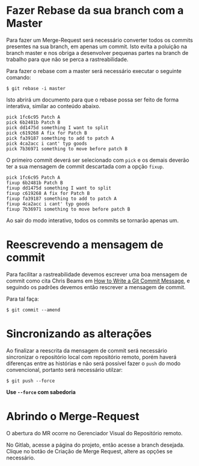 <!-- TITLE: Como Fazer Um Merge Request -->
# Fazer Rebase da sua branch com a Master

Para fazer um Merge-Request será necessário converter todos os commits presentes na sua branch, em apenas um commit.
Isto evita a poluição na branch master e nos obriga  a desenvolver pequenas partes na branch de trabalho para que não se perca a rastreabilidade.

Para fazer o rebase com a master será necessário executar o seguinte comando:

```shell
$ git rebase -i master
```

Isto abrirá um documento para que o rebase possa ser feito de forma interativa, similar ao conteúdo abaixo.

```
pick 1fc6c95 Patch A
pick 6b2481b Patch B
pick dd1475d something I want to split
pick c619268 A fix for Patch B
pick fa39187 something to add to patch A
pick 4ca2acc i cant' typ goods
pick 7b36971 something to move before patch B
```

O primeiro commit deverá ser selecionado com `pick` e os demais deverão ter a sua mensagem de commit descartada com a opção `fixup`.

```
pick 1fc6c95 Patch A
fixup 6b2481b Patch B
fixup dd1475d something I want to split
fixup c619268 A fix for Patch B
fixup fa39187 something to add to patch A
fixup 4ca2acc i cant' typ goods
fixup 7b36971 something to move before patch B
```

Ao sair do modo interativo, todos os commits se tornarão apenas um.
# Reescrevendo a mensagem de commit

Para  facilitar a rastreabilidade devemos escrever uma boa mensagem de commit como cita Chris Beams em [How to Write a Git Commit Message](https://chris.beams.io/posts/git-commit/), e seguindo os padrões devemos então rescrever a mensagem de commit.

Para tal faça:


```shell
$ git commit --amend
```

# Sincronizando as alterações

Ao finalizar a reescrita da mensagem de commit será necessário sincronizar o repositório local com repositório remoto, porém haverá diferenças entre as histórias e não será possível fazer o `push` do modo convencional, portanto será necessário utilzar:

```shell
$ git push --force
```

**Use `--force` com sabedoria**

# Abrindo o Merge-Request

O abertura do MR ocorre no Gerenciador Visual do Repositório remoto.

No Gitlab, acesse a página do projeto, então acesse a branch desejada. Clique no botão de Criação de Merge Request, altere as opções se necessário.
